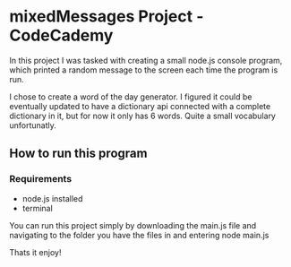 # mixedMessages Project - CodeCademy

In this project I was tasked with creating a small node.js console program, which printed a random message to the screen each time the program is run.

I chose to create a word of the day generator. I figured it could be eventually updated to have a dictionary api connected with a complete dictionary in it, but for now it only has 6 words. Quite a small vocabulary unfortunatly.

## How to run this program

### Requirements

- node.js installed
- terminal

You can run this project simply by downloading the main.js file and navigating to the folder you have the files in and entering node main.js

Thats it enjoy!